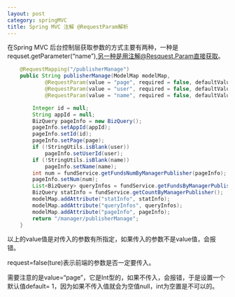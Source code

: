 ```yaml
---
layout: post
category: springMVC
title: Spring MVC 注解 @RequestParam解析
---
```


在Spring MVC 后台控制层获取参数的方式主要有两种，一种是requset.getParameter(“name”),另一种是用注解@Resquest.Param直接获取。 

```java
    @RequestMapping("/publisherManage")
    public String publisherManage(ModelMap modelMap,
            @RequestParam(value = "page", required = false, defaultValue = "1") int page,
            @RequestParam(value = "user", required = false, defaultValue = "") String user,
            @RequestParam(value = "name", required = false, defaultValue = "") String name) {

        Integer id = null;
        String appId = null;
        BizQuery pageInfo = new BizQuery();
        pageInfo.setAppId(appId);
        pageInfo.setId(id);
        pageInfo.setPage(page);
        if (!StringUtils.isBlank(user))
            pageInfo.setUserId(user);
        if (!StringUtils.isBlank(name))
            pageInfo.setName(name);
        int num = fundService.getFundsNumByManagerPublisher(pageInfo);
        pageInfo.setNum(num);
        List<BizQuery> queryInfos = fundService.getFundsByManagerPublisher(pageInfo);
        BizQuery statInfo = fundService.getCountByManagerPublisher();
        modelMap.addAttribute("statInfo", statInfo);
        modelMap.addAttribute("queryInfos", queryInfos);
        modelMap.addAttribute("pageInfo", pageInfo);
        return "/manager/publisherManage";
    }
```

以上的value值是对传入的参数有所指定，如果传入的参数不是value值，会报错。 

request=false(ture)表示前端的参数是否一定要传入。 

需要注意的是value=“page”，它是Int型的，如果不传入，会报错，于是设置一个默认值default= 1，因为如果不传入值就会为空值null，int为空置是不可以的。